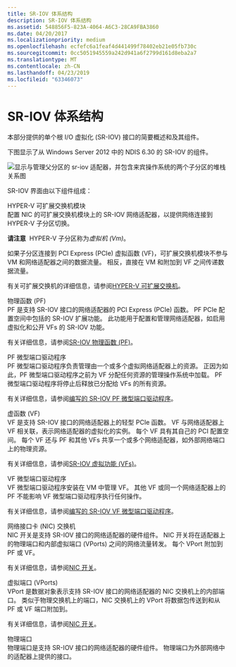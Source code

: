 ```yaml
---
title: SR-IOV 体系结构
description: SR-IOV 体系结构
ms.assetid: 548856F5-823A-4064-A6C3-28CA9FBA3860
ms.date: 04/20/2017
ms.localizationpriority: medium
ms.openlocfilehash: ecfefc6a1feaf4d441499f78402eb21e05fb730c
ms.sourcegitcommit: 0cc5051945559a242d941a6f2799d161d8eba2a7
ms.translationtype: MT
ms.contentlocale: zh-CN
ms.lasthandoff: 04/23/2019
ms.locfileid: "63346073"
---
```

# <a name="sr-iov-architecture"></a>SR-IOV 体系结构


本部分提供的单个根 I/O 虚拟化 (SR-IOV) 接口的简要概述和及其组件。

下图显示了从 Windows Server 2012 中的 NDIS 6.30 的 SR-IOV 的组件。

![显示与管理父分区的 sr-iov 适配器，并包含来宾操作系统的两个子分区的堆栈关系图](images/sriovarchitecture.png)

SR-IOV 界面由以下组件组成：

<a href="" id="hyper-v-extensible-switch-module"></a>HYPER-V 可扩展交换机模块  
配置 NIC 的可扩展交换机模块上的 SR-IOV 网络适配器，以提供网络连接到 HYPER-V 子分区切换。

**请注意**  HYPER-V 子分区称为*虚拟机 (Vm)*。

 

如果子分区连接到 PCI Express (PCIe) 虚拟函数 (VF)，可扩展交换机模块不参与 VM 和网络适配器之间的数据流量。 相反，直接在 VM 和附加到 VF 之间传递数据流量。

有关可扩展交换机的详细信息，请参阅[HYPER-V 可扩展交换机](hyper-v-extensible-switch.md)。

<a href="" id="physical-function--pf-"></a>物理函数 (PF)  
PF 是支持 SR-IOV 接口的网络适配器的 PCI Express (PCIe) 函数。 PF PCIe 配置空间中包括的 SR-IOV 扩展功能。 此功能用于配置和管理网络适配器，如启用虚拟化和公开 VFs 的 SR-IOV 功能。

有关详细信息，请参阅[SR-IOV 物理函数 (PF)](sr-iov-physical-function--pf-.md)。

<a href="" id="pf-miniport-driver"></a>PF 微型端口驱动程序  
PF 微型端口驱动程序负责管理由一个或多个虚拟网络适配器上的资源。 正因为如此，PF 微型端口驱动程序之前为 VF 分配任何资源的管理操作系统中加载。 PF 微型端口驱动程序将停止后释放已分配给 VFs 的所有资源。

有关详细信息，请参阅[编写的 SR-IOV PF 微型端口驱动程序](writing-sr-iov-pf-miniport-drivers.md)。

<a href="" id="virtual-function--vf-"></a>虚函数 (VF)  
VF 是支持 SR-IOV 接口的网络适配器上的轻型 PCIe 函数。 VF 与网络适配器上 VF 相关联，表示网络适配器的虚拟化的实例。 每个 VF 具有其自己的 PCI 配置空间。 每个 VF 还与 PF 和其他 VFs 共享一个或多个网络适配器，如外部网络端口上的物理资源。

有关详细信息，请参阅[SR-IOV 虚拟功能 (VFs)](sr-iov-virtual-functions--vfs-.md)。

<a href="" id="vf-miniport-driver"></a>VF 微型端口驱动程序  
VF 微型端口驱动程序安装在 VM 中管理 VF。 其他 VF 或同一个网络适配器上的 PF 不能影响 VF 微型端口驱动程序执行任何操作。

有关详细信息，请参阅[编写的 SR-IOV VF 微型端口驱动程序](writing-sr-iov-vf-miniport-drivers.md)。

<a href="" id="network-interface-card--nic--switch"></a>网络接口卡 (NIC) 交换机  
NIC 开关是支持 SR-IOV 接口的网络适配器的硬件组件。 NIC 开关将在适配器上的物理端口和内部虚拟端口 (VPorts) 之间的网络流量转发。 每个 VPort 附加到 PF 或 VF。

有关详细信息，请参阅[NIC 开关](nic-switches.md)。

<a href="" id="virtual-ports--vports-"></a>虚拟端口 (VPorts)  
VPort 是数据对象表示支持 SR-IOV 接口的网络适配器的 NIC 交换机上的内部端口。 类似于物理交换机上的端口，NIC 交换机上的 VPort 将数据包传送到和从 PF 或 VF 端口附加到。

有关详细信息，请参阅[NIC 开关](nic-switches.md)。

<a href="" id="physical-port"></a>物理端口  
物理端口是支持 SR-IOV 接口的网络适配器的硬件组件。 物理端口为外部网络中的适配器上提供的接口。

 

 





